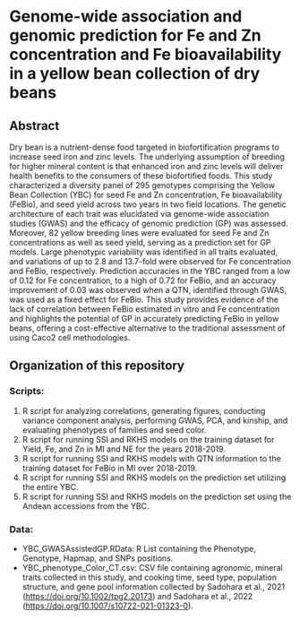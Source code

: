 # Genome-wide association and genomic prediction for Fe and Zn concentration and Fe bioavailability in a yellow bean collection of dry beans

## Abstract
Dry bean is a nutrient-dense food targeted in biofortification programs to increase seed iron and zinc levels. 
The underlying assumption of breeding for higher mineral content is that enhanced iron and zinc levels will 
deliver health benefits to the consumers of these biofortified foods. This study characterized a diversity 
panel of 295 genotypes comprising the Yellow Bean Collection (YBC) for seed Fe and Zn concentration, 
Fe bioavailability (FeBio), and seed yield across two years in two field locations. The genetic architecture 
of each trait was elucidated via genome-wide association studies (GWAS) and the efficacy of genomic prediction (GP) 
was assessed. Moreover, 82 yellow breeding lines were evaluated for seed Fe and Zn concentrations as well as seed yield, 
serving as a prediction set for GP models. Large phenotypic variability was identified in all traits evaluated, and variations 
of up to 2.8 and 13.7-fold were observed for Fe concentration and FeBio, respectively. Prediction accuracies in the YBC ranged 
from a low of 0.12 for Fe concentration, to a high of 0.72 for FeBio, and an accuracy improvement of 0.03 was observed when a QTN, 
identified through GWAS, was used as a fixed effect for FeBio. This study provides evidence of the lack of correlation between 
FeBio estimated in vitro and Fe concentration and highlights the potential of GP in accurately predicting FeBio in yellow beans, 
offering a cost-effective alternative to the traditional assessment of using Caco2 cell methodologies.

## Organization of this repository
### Scripts:
1. R script for analyzing correlations, generating figures, conducting variance component analysis, performing GWAS, PCA, and kinship, and evaluating phenotypes of families and seed color.
2. R script for running SSI and RKHS models on the training dataset for Yield, Fe, and Zn in MI and NE for the years 2018-2019.
3. R script for running SSI and RKHS models with QTN information to the training dataset for FeBio in MI over 2018-2019.
4. R script for running SSI and RKHS models on the prediction set utilizing the entire YBC.
5. R script for running SSI and RKHS models on the prediction set using the Andean accessions from the YBC.

### Data:

- YBC_GWASAssistedGP.RData: R List containing the Phenotype, Genotype, Hapmap, and SNPs positions.
- YBC_phenotype_Color_CT.csv: CSV file containing agronomic, mineral traits collected in this study, and cooking time, seed type, population structure, and gene pool information collected by Sadohara et al., 2021 (https://doi.org/10.1002/tpg2.20173) and Sadohara et al., 2022 (https://doi.org/10.1007/s10722-021-01323-0).
